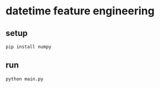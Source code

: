 # datetime feature engineering

## setup

```shell
pip install numpy
```

## run

```shell
python main.py
```
